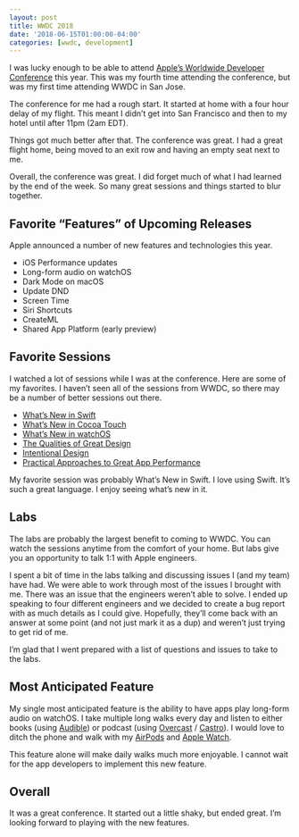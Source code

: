 ```yaml
---
layout: post
title: WWDC 2018
date: '2018-06-15T01:00:00-04:00'
categories: [wwdc, development]
---
```



I was lucky enough to be able to attend [Apple’s Worldwide Developer Conference](https://developer.apple.com/wwdc/) this year. This was my fourth time attending the conference, but was my first time attending WWDC in San Jose. 

The conference for me had a rough start. It started at home with a four hour delay of my flight. This meant I didn’t get into San Francisco and then to my hotel until after 11pm (2am EDT). 

Things got much better after that. The conference was great. I had a great flight home, being moved to an exit row and having an empty seat next to me. 

Overall, the conference was great. I did forget much of what I had learned by the end of the week. So many great sessions and things started to blur together. 

## Favorite “Features” of Upcoming Releases
Apple announced a number of new features and technologies this year. 
- iOS Performance updates
- Long-form audio on watchOS
- Dark Mode on macOS
- Update DND
- Screen Time
- Siri Shortcuts
- CreateML
- Shared App Platform (early preview)

## Favorite Sessions
I watched a lot of sessions while I was at the conference. Here are some of my favorites. I haven’t seen all of the sessions from WWDC, so there may be a number of better sessions out there. 

- [What’s New in Swift](https://developer.apple.com/wwdc18/401)
- [What’s New in Cocoa Touch](https://developer.apple.com/wwdc18/202)
- [What’s New in watchOS](https://developer.apple.com/wwdc18/206)
- [The Qualities of Great Design](https://developer.apple.com/wwdc18/801)
- [Intentional Design](https://developer.apple.com/wwdc18/802)
- [Practical Approaches to Great App Performance](https://developer.apple.com/wwdc18/407)

My favorite session was probably What’s New in Swift. I love using Swift. It’s such a great language. I enjoy seeing what’s new in it. 

## Labs
The labs are probably the largest benefit to coming to WWDC. You can watch the sessions anytime from the comfort of your home. But labs give you an opportunity to talk 1:1 with Apple engineers. 

I spent a bit of time in the labs talking and discussing issues I (and my team) have had. We were able to work through most of the issues I brought with me. There was an issue that the engineers weren’t able to solve. I ended up speaking to four different engineers and we decided to create a bug report with as much details as I could give. Hopefully, they’ll come back with an answer at some point (and not just mark it as a dup) and weren’t just trying to get rid of me. 

I’m glad that I went prepared with a list of questions and issues to take to the labs.

## Most Anticipated Feature
My single most anticipated feature is the ability to have apps play long-form audio on watchOS. I take multiple long walks every day and listen to either books (using [Audible](https://www.audible.com)) or podcast (using [Overcast](https://overcast.fm) / [Castro](http://supertop.co/castro/)). I would love to ditch the phone and walk with my [AirPods](https://www.apple.com/airpods/) and [Apple Watch](https://www.apple.com/watch/). 

This feature alone will make daily walks much more enjoyable. I cannot wait for the app developers to implement this new feature.

## Overall
It was a great conference. It started out a little shaky, but ended great. I’m looking forward to playing with the new features. 